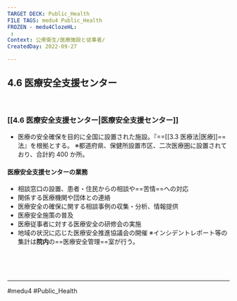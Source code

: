 ```yaml
---
TARGET DECK: Public_Health
FILE TAGS: medu4 Public_Health
FROZEN - medu4ClozeHL:
 : 
Context: 公衆衛生/医療施設と従事者/
CreatedDay: 2022-09-27

---
```


## 4.6 医療安全支援センター

<br>

### [[4.6 医療安全支援センター|医療安全支援センター]]
- 医療の安全確保を目的に全国に設置された施設。『==[[3.3 医療法|医療]]==法』を根拠とする。
※都道府県、保健所設置市区、二次医療圏に設置されており、合計約 400 か所。
#### 医療安全支援センターの業務
- 相談窓口の設置、患者・住民からの相談や==苦情==への対応
- 関係する医療機関や団体との連絡
- 医療安全の確保に関する相談事例の収集・分析、情報提供
- 医療安全施策の普及
- 医療従事者に対する医療安全の研修会の実施
- 地域の状況に応じた医療安全推進協議会の開催
※インシデントレポート等の集計は**院内**の==医療安全管理==室が行う。
 
<!--ID: 1664685325012-->





<br><br><br>

---
#medu4 #Public_Health
